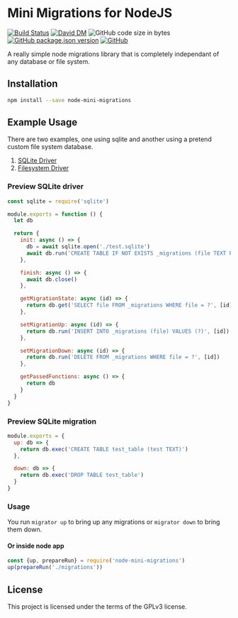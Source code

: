 # Mini Migrations for NodeJS
[![Build Status](https://travis-ci.org/markwylde/node-mini-migrations.svg?branch=master)](https://travis-ci.org/markwylde/node-mini-migrations)
[![David DM](https://david-dm.org/markwylde/node-mini-migrations.svg)](https://david-dm.org/markwylde/node-mini-migrations)
![GitHub code size in bytes](https://img.shields.io/github/languages/code-size/markwylde/node-mini-migrations)
[![GitHub package.json version](https://img.shields.io/github/package-json/v/markwylde/node-mini-migrations)](https://github.com/markwylde/node-mini-migrations/releases)
[![GitHub](https://img.shields.io/github/license/markwylde/node-mini-migrations)](https://github.com/markwylde/node-mini-migrations/blob/master/LICENSE)

A really simple node migrations library that is completely independant of any database or file system.

## Installation
```bash
npm install --save node-mini-migrations
```

## Example Usage
There are two examples, one using sqlite and another using a pretend custom file system database.

1. [SQLite Driver](example/driver.js)
2. [Filesystem Driver](exampleFilesystem/driver.js)


### Preview SQLite driver
```javascript
const sqlite = require('sqlite')

module.exports = function () {
  let db

  return {
    init: async () => {
      db = await sqlite.open('./test.sqlite')
      await db.run('CREATE TABLE IF NOT EXISTS _migrations (file TEXT PRIMARY KEY);')
    },

    finish: async () => {
      await db.close()
    },

    getMigrationState: async (id) => {
      return db.get('SELECT file FROM _migrations WHERE file = ?', [id])
    },

    setMigrationUp: async (id) => {
      return db.run('INSERT INTO _migrations (file) VALUES (?)', [id])
    },

    setMigrationDown: async (id) => {
      return db.run('DELETE FROM _migrations WHERE file = ?', [id])
    },

    getPassedFunctions: async () => {
      return db
    }
  }
}

```

### Preview SQLite migration
```javascript
module.exports = {
  up: db => {
    return db.exec('CREATE TABLE test_table (test TEXT)')
  },

  down: db => {
    return db.exec('DROP TABLE test_table')
  }
}
```

### Usage
You run `migrator up` to bring up any migrations or `migrator down` to bring them down.

#### Or inside node app
```javascript
const {up, prepareRun} = require('node-mini-migrations')
up(prepareRun('./migrations'))
```

## License
This project is licensed under the terms of the GPLv3 license.
